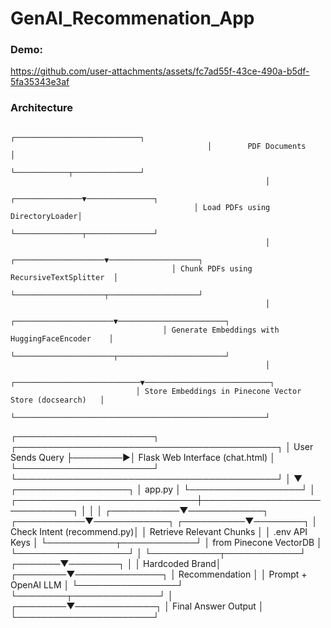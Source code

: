 # GenAI_Recommenation_App

### Demo:

https://github.com/user-attachments/assets/fc7ad55f-43ce-490a-b5df-5fa35343e3af


### Architecture 

                                                ┌────────────────────────────┐
                                                │        PDF Documents       │
                                                └────────────┬───────────────┘
                                                             │
                                             ┌───────────────▼───────────────┐
                                             │ Load PDFs using DirectoryLoader│
                                             └───────────────┬───────────────┘
                                                             │
                                        ┌────────────────────▼────────────────────┐
                                        │ Chunk PDFs using RecursiveTextSplitter  │
                                        └────────────────────┬────────────────────┘
                                                             │
                                      ┌──────────────────────▼────────────────────────┐
                                      │ Generate Embeddings with HuggingFaceEncoder    │
                                      └──────────────────────┬────────────────────────┘
                                                             │
                                ┌────────────────────────────▼────────────────────────────┐
                                │ Store Embeddings in Pinecone Vector Store (docsearch)   │
                                └────────────────────────────────────────────────────────┘
                                    
                                                                  
┌──────────────────────┐         ┌──────────────────────────────────────────┐
│   User Sends Query   ├────────▶│         Flask Web Interface (chat.html)  │
└──────────────────────┘         └──────────────────────────────────────────┘
                                             │
                                             ▼
                                     ┌──────────────────┐
                                     │    app.py        │
                                     └──────────────────┘
                                             │
               ┌─────────────────────────────┼─────────────────────────────┐
               │                             │                             │
   ┌───────────▼────────────┐    ┌───────────▼────────────┐     ┌──────────▼────────┐
   │ Check Intent (recommend.py)│    │   Retrieve Relevant Chunks │     │ .env API Keys │
   └───────────┬────────────┘    │   from Pinecone VectorDB │     └──────────────────┘
               │                 └───────────┬────────────┘
       ┌───────▼────────┐                   │
       │ Hardcoded Brand│          ┌────────▼──────────────┐
       │ Recommendation │          │ Prompt + OpenAI LLM   │
       └────────────────┘          └────────┬──────────────┘
                                           │
                                  ┌────────▼─────────────┐
                                  │  Final Answer Output │
                                  └──────────────────────┘
